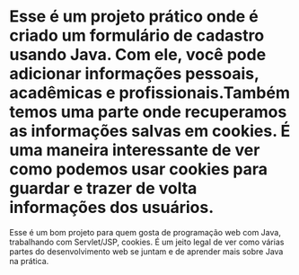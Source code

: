 # Esse é um projeto prático onde é criado um formulário de cadastro usando Java. Com ele, você pode adicionar informações pessoais, acadêmicas e profissionais.Também temos uma parte onde recuperamos as informações salvas em cookies. É uma maneira interessante de ver como podemos usar cookies para guardar e trazer de volta informações dos usuários.

Esse é um bom projeto para quem gosta de programação web com Java, trabalhando com Servlet/JSP, cookies. É um jeito legal de ver como várias partes do desenvolvimento web se juntam e de aprender mais sobre Java na prática.
